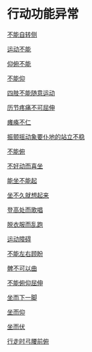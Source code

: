 # 行动功能异常[不能自转侧](https://www.gmzyjc.com/search/result?wd=不能自转侧)[运动不能](https://www.gmzyjc.com/search/result?wd=运动不能)[仰俯不能](https://www.gmzyjc.com/search/result?wd=仰俯不能)[不能仰](https://www.gmzyjc.com/search/result?wd=不能仰)[四肢不能随意运动](https://www.gmzyjc.com/search/result?wd=四肢不能随意运动)[历节疼痛不可屈伸](https://www.gmzyjc.com/search/result?wd=历节疼痛不可屈伸)[瘫痪不仁](https://www.gmzyjc.com/search/result?wd=瘫痪不仁)[振颤摇动象要仆地的站立不稳](https://www.gmzyjc.com/search/result?wd=振颤摇动象要仆地的站立不稳)[不能俯](https://www.gmzyjc.com/search/result?wd=不能俯)[不好动而喜坐](https://www.gmzyjc.com/search/result?wd=不好动而喜坐)[能坐不能起](https://www.gmzyjc.com/search/result?wd=能坐不能起)[坐不久就想起来](https://www.gmzyjc.com/search/result?wd=坐不久就想起来)[登高处而歌唱](https://www.gmzyjc.com/search/result?wd=登高处而歌唱)[脱衣服而乱跑](https://www.gmzyjc.com/search/result?wd=脱衣服而乱跑)[运动障碍](https://www.gmzyjc.com/search/result?wd=运动障碍)[不能左右顾盼](https://www.gmzyjc.com/search/result?wd=不能左右顾盼)[髀不可以曲](https://www.gmzyjc.com/search/result?wd=髀不可以曲)[不能俯仰屈伸](https://www.gmzyjc.com/search/result?wd=不能俯仰屈伸)[坐而下一脚](https://www.gmzyjc.com/search/result?wd=坐而下一脚)[坐而仰](https://www.gmzyjc.com/search/result?wd=坐而仰)[坐而伏](https://www.gmzyjc.com/search/result?wd=坐而伏)[行走时弓腰前俯](https://www.gmzyjc.com/search/result?wd=行走时弓腰前俯)